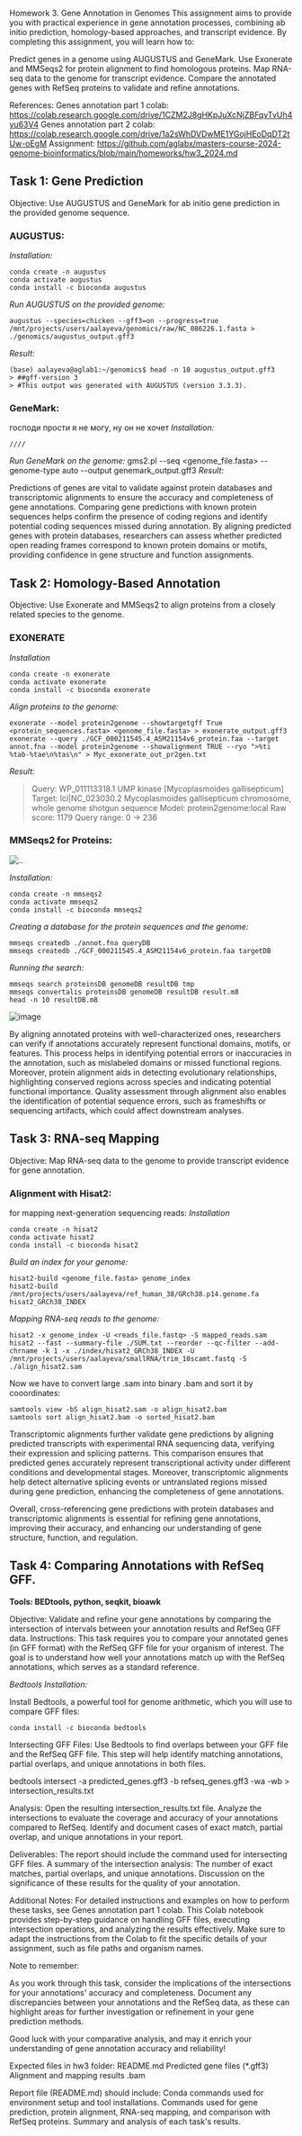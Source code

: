 Homework 3. Gene Annotation in Genomes
This assignment aims to provide you with practical experience in gene annotation processes, combining ab initio prediction, homology-based approaches, and transcript evidence. By completing this assignment, you will learn how to:

Predict genes in a genome using AUGUSTUS and GeneMark.
Use Exonerate and MMSeqs2 for protein alignment to find homologous proteins.
Map RNA-seq data to the genome for transcript evidence.
Compare the annotated genes with RefSeq proteins to validate and refine annotations.

References:
Genes annotation part 1 colab: https://colab.research.google.com/drive/1CZM2J8gHKpJuXcNjZBFqvTvUh4yu63V4
Genes annotation part 2 colab: https://colab.research.google.com/drive/1a2sWhDVDwME1YGojHEoDqDT2tUw-oEgM
Assignment: https://github.com/aglabx/masters-course-2024-genome-bioinformatics/blob/main/homeworks/hw3_2024.md 

## Task 1: Gene Prediction 
Objective: Use AUGUSTUS and GeneMark for ab initio gene prediction in the provided genome sequence.

### AUGUSTUS:
_Installation:_
```
conda create -n augustus
conda activate augustus
conda install -c bioconda augustus
```

_Run AUGUSTUS on the provided genome:_
```
augustus --species=chicken --gff3=on --progress=true /mnt/projects/users/aalayeva/genomics/raw/NC_086226.1.fasta > ./genomics/augustus_output.gff3
```
_Result:_
```
(base) aalayeva@aglab1:~/genomics$ head -n 10 augustus_output.gff3 
> ##gff-version 3
> #This output was generated with AUGUSTUS (version 3.3.3).
```

### GeneMark:
 господи прости я не могу, ну он не хочет
_Installation:_
```
////
```
_Run GeneMark on the genome:_
gms2.pl --seq <genome_file.fasta> --genome-type auto --output genemark_output.gff3
_Result:_

Predictions of genes are vital to validate against protein databases and transcriptomic alignments to ensure the accuracy and completeness of gene annotations. Comparing gene predictions with known protein sequences helps confirm the presence of coding regions and identify potential coding sequences missed during annotation. By aligning predicted genes with protein databases, researchers can assess whether predicted open reading frames correspond to known protein domains or motifs, providing confidence in gene structure and function assignments.

## Task 2: Homology-Based Annotation 
Objective: Use Exonerate and MMSeqs2 to align proteins from a closely related species to the genome.

### EXONERATE 

_Installation_
```
conda create -n exonerate
conda activate exonerate
conda install -c bioconda exonerate
```

_Align proteins to the genome:_
```
exonerate --model protein2genome --showtargetgff True <protein_sequences.fasta> <genome_file.fasta> > exonerate_output.gff3
exonerate --query ./GCF_000211545.4_ASM21154v6_protein.faa --target annot.fna --model protein2genome --showalignment TRUE --ryo ">%ti %tab-%tae\n%tas\n" > Myc_exonerate_out_pr2gen.txt

```
_Result:_

> Query: WP_011113318.1 UMP kinase [Mycoplasmoides gallisepticum]
> Target: lcl|NC_023030.2 Mycoplasmoides gallisepticum chromosome, whole genome shotgun sequence
> Model: protein2genome:local
> Raw score: 1179
> Query range: 0 -> 236


### MMSeqs2 for Proteins:

![ ..](https://github.com/AIKozyreva/masters-course-2024-genome-bioinformatics/blob/main/hw3/%D0%91%D0%B5%D0%B7%D1%8B%D0%BC%D1%8F%D0%BD%D0%BD%D1%8B%D0%B9.png) 

_Installation:_
```
conda create -n mmseqs2
conda activate mmseqs2
conda install -c bioconda mmseqs2
```

_Creating a database for the protein sequences and the genome:_
```
mmseqs createdb ./annot.fna queryDB
mmseqs createdb ./GCF_000211545.4_ASM21154v6_protein.faa targetDB
```

_Running the search:_
```
mmseqs search proteinsDB genomeDB resultDB tmp
mmseqs convertalis proteinsDB genomeDB resultDB result.m8
head -n 10 resultDB.m8 
```
![image](https://github.com/AIKozyreva/masters-course-2024-genome-bioinformatics/assets/74992091/57b3020a-6ccd-4aab-9423-f77d59ba5cde)


By aligning annotated proteins with well-characterized ones, researchers can verify if annotations accurately represent functional domains, motifs, or features. This process helps in identifying potential errors or inaccuracies in the annotation, such as mislabeled domains or missed functional regions.
Moreover, protein alignment aids in detecting evolutionary relationships, highlighting conserved regions across species and indicating potential functional importance. Quality assessment through alignment also enables the identification of potential sequence errors, such as frameshifts or sequencing artifacts, which could affect downstream analyses. 

## Task 3: RNA-seq Mapping
Objective: Map RNA-seq data to the genome to provide transcript evidence for gene annotation.

### Alignment with Hisat2:
for mapping next-generation sequencing reads:
_Installation_
```
conda create -n hisat2
conda activate hisat2
conda install -c bioconda hisat2
```

_Build an index for your genome:_
```
hisat2-build <genome_file.fasta> genome_index
hisat2-build /mnt/projects/users/aalayeva/ref_human_38/GRch38.p14.genome.fa hisat2_GRCh38_INDEX
```
_Mapping RNA-seq reads to the genome:_
```
hisat2 -x genome_index -U <reads_file.fastq> -S mapped_reads.sam
hisat2 --fast --summary-file ./SUM.txt --reorder --qc-filter --add-chrname -k 1 -x ./index/hisat2_GRCh38_INDEX -U /mnt/projects/users/aalayeva/smallRNA/trim_10scamt.fastq -S ./align_hisat2.sam
```
Now we have to convert large .sam into binary .bam and sort it by cooordinates:
```
samtools view -bS align_hisat2.sam -o align_hisat2.bam
samtools sort align_hisat2.bam -o sorted_hisat2.bam
```

Transcriptomic alignments further validate gene predictions by aligning predicted transcripts with experimental RNA sequencing data, verifying their expression and splicing patterns. This comparison ensures that predicted genes accurately represent transcriptional activity under different conditions and developmental stages. Moreover, transcriptomic alignments help detect alternative splicing events or untranslated regions missed during gene prediction, enhancing the completeness of gene annotations.

Overall, cross-referencing gene predictions with protein databases and transcriptomic alignments is essential for refining gene annotations, improving their accuracy, and enhancing our understanding of gene structure, function, and regulation.

## Task 4: Comparing Annotations with RefSeq GFF.
**Tools: BEDtools, python, seqkit, bioawk**

Objective: Validate and refine your gene annotations by comparing the intersection of intervals between your annotation results and RefSeq GFF data.
Instructions:
This task requires you to compare your annotated genes (in GFF format) with the RefSeq GFF file for your organism of interest. 
The goal is to understand how well your annotations match up with the RefSeq annotations, which serves as a standard reference.

_Bedtools Installation:_

Install Bedtools, a powerful tool for genome arithmetic, which you will use to compare GFF files:
```
conda install -c bioconda bedtools
```

Intersecting GFF Files:
Use Bedtools to find overlaps between your GFF file and the RefSeq GFF file.
This step will help identify matching annotations, partial overlaps, and unique annotations in both files.

bedtools intersect -a predicted_genes.gff3 -b refseq_genes.gff3 -wa -wb > intersection_results.txt

Analysis:
Open the resulting intersection_results.txt file.
Analyze the intersections to evaluate the coverage and accuracy of your annotations compared to RefSeq.
Identify and document cases of exact match, partial overlap, and unique annotations in your report.

Deliverables:
The report should include the command used for intersecting GFF files.
A summary of the intersection analysis:
The number of exact matches, partial overlaps, and unique annotations.
Discussion on the significance of these results for the quality of your annotation.


Additional Notes:
For detailed instructions and examples on how to perform these tasks, see Genes annotation part 1 colab. This Colab notebook provides step-by-step guidance on handling GFF files, executing intersection operations, and analyzing the results effectively. Make sure to adapt the instructions from the Colab to fit the specific details of your assignment, such as file paths and organism names.

Note to remember:

As you work through this task, consider the implications of the intersections for your annotations' accuracy and completeness. Document any discrepancies between your annotations and the RefSeq data, as these can highlight areas for further investigation or refinement in your gene prediction methods.

Good luck with your comparative analysis, and may it enrich your understanding of gene annotation accuracy and reliability!

Expected files in hw3 folder:
README.md
Predicted gene files (*.gff3)
Alignment and mapping results .bam

Report file (README.md) should include:
Conda commands used for environment setup and tool installations.
Commands used for gene prediction, protein alignment, RNA-seq mapping, and comparison with RefSeq proteins.
Summary and analysis of each task's results.
